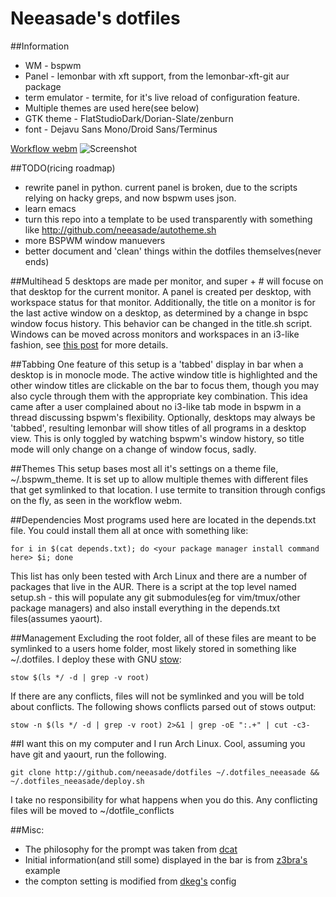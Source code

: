 Neeasade's dotfiles
===================

##Information
*   WM - bspwm
*   Panel - lemonbar with xft support, from the lemonbar-xft-git aur package
*   term emulator - termite, for it's live reload of configuration feature.
*   Multiple themes are used here(see below)
*   GTK theme - FlatStudioDark/Dorian-Slate/zenburn
*   font - Dejavu Sans Mono/Droid Sans/Terminus

[Workflow webm](https://sr.ht/61e69.webm)
![Screenshot](https://sr.ht/c2ac.png)

##TODO(ricing roadmap)
*   rewrite panel in python. current panel is broken, due to the scripts relying on hacky greps, and now bspwm uses json.
*   learn emacs
*   turn this repo into a template to be used transparently with something like http://github.com/neeasade/autotheme.sh
*   more BSPWM window manuevers
*   better document and 'clean' things within the dotfiles themselves(never ends)

##Multihead
5 desktops are made per monitor, and super + # will focuse on that desktop for the current monitor. A panel is created per desktop, with workspace status for that monitor. Additionally, the title on a monitor is for the last active window on a desktop, as determined by a change in bspc window focus history. This behavior can be changed in the title.sh script. Windows can be moved across monitors and workspaces in an i3-like fashion, see [this post](http://blog.neeasade.net/2015/04/28/BSPWM-Multihead.html) for more details.

##Tabbing
One feature of this setup is a 'tabbed' display in bar when a desktop is in monocle mode. The active window title is highlighted and the other window titles are clickable on the bar to focus them, though you may also cycle through them with the appropriate key combination. This idea came after a user complained about no i3-like tab mode in bspwm in a thread discussing bspwm's flexibility. Optionally, desktops may always be 'tabbed', resulting lemonbar will show titles of all programs in a desktop view. This is only toggled by watching bspwm's window history, so title mode will only change on a change of window focus, sadly.

##Themes
This setup bases most all it's settings on a theme file, ~/.bspwm_theme. It is set up to allow multiple themes with different files that get symlinked to that location. I use termite to transition through configs on the fly, as seen in the workflow webm.

##Dependencies
Most programs used here are located in the depends.txt file. You could install them all at once with something like:
```
for i in $(cat depends.txt); do <your package manager install command here> $i; done
```
This list has only been tested with Arch Linux and there are a number of packages that live in the AUR. There is a script at the top level named setup.sh - this will populate any git submodules(eg for vim/tmux/other package managers) and also install everything in the depends.txt files(assumes yaourt).

##Management
Excluding the root folder, all of these files are meant to be symlinked to a users home folder, most likely stored in something like ~/.dotfiles. I deploy these with GNU [stow](http://www.gnu.org/software/stow/manual/stow.html):
```
stow $(ls */ -d | grep -v root)
```
If there are any conflicts, files will not be symlinked and you will be told about conflicts. The following shows conflicts parsed out of stows output:
```
stow -n $(ls */ -d | grep -v root) 2>&1 | grep -oE ":.+" | cut -c3-
```

##I want this on my computer and I run Arch Linux.
Cool, assuming you have git and yaourt, run the following.
```
git clone http://github.com/neeasade/dotfiles ~/.dotfiles_neeasade && ~/.dotfiles_neeasade/deploy.sh
```
I take no responsibility for what happens when you do this. Any conflicting files will be moved to ~/dotfile_conflicts

##Misc:
*   The philosophy for the prompt was taken from [dcat](http://dcat.iotek.org/prompt/)
*   Initial information(and still some) displayed in the bar is from [z3bra's](http://z3bra.org) example
*   the compton setting is modified from [dkeg's](https://bitbucket.org/dkeg/current/src/) config
